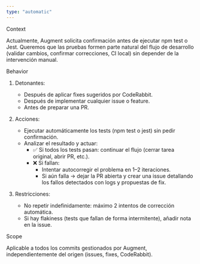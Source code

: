 ```yaml
---
type: "automatic"
---
```


Context

Actualmente, Augment solicita confirmación antes de ejecutar npm test o Jest. Queremos que las pruebas formen parte natural del flujo de desarrollo (validar cambios, confirmar correcciones, CI local) sin depender de la intervención manual.

Behavior

1. Detonantes:

   - Después de aplicar fixes sugeridos por CodeRabbit.
   - Después de implementar cualquier issue o feature.
   - Antes de preparar una PR.

2. Acciones:

   - Ejecutar automáticamente los tests (npm test o jest) sin pedir confirmación.
   - Analizar el resultado y actuar:
     - ✅ Si todos los tests pasan: continuar el flujo (cerrar tarea original, abrir PR, etc.).
     - ❌ Si fallan:
       - Intentar autocorregir el problema en 1–2 iteraciones.
       - Si aún falla → dejar la PR abierta y crear una issue detallando los fallos detectados con logs y propuestas de fix.

3. Restricciones:

   - No repetir indefinidamente: máximo 2 intentos de corrección automática.
   - Si hay flakiness (tests que fallan de forma intermitente), añadir nota en la issue.

Scope

Aplicable a todos los commits gestionados por Augment, independientemente del origen (issues, fixes, CodeRabbit).